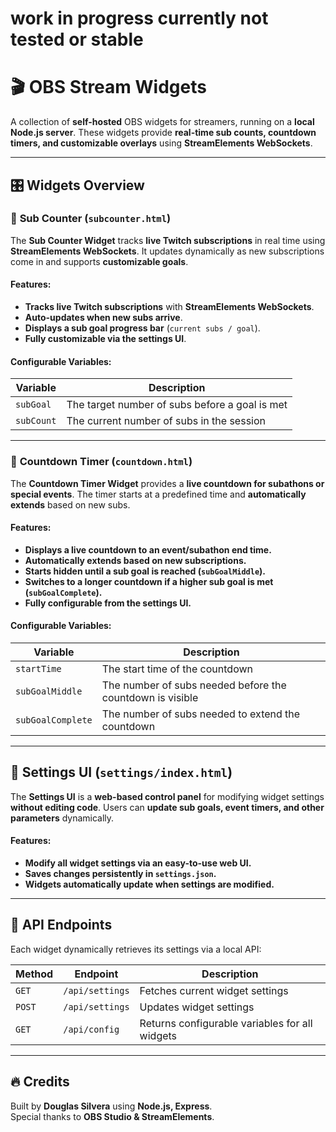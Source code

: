 # work in progress currently not tested or stable 

# 🎬 OBS Stream Widgets

A collection of **self-hosted** OBS widgets for streamers, running on a **local Node.js server**. These widgets provide **real-time sub counts, countdown timers, and customizable overlays** using **StreamElements WebSockets**.

---

## 🎛 **Widgets Overview**
### 🔹 **Sub Counter (`subcounter.html`)**
The **Sub Counter Widget** tracks **live Twitch subscriptions** in real time using **StreamElements WebSockets**. It updates dynamically as new subscriptions come in and supports **customizable goals**.

#### **Features:**
- **Tracks live Twitch subscriptions** with **StreamElements WebSockets**.
- **Auto-updates when new subs arrive**.
- **Displays a sub goal progress bar** (`current subs / goal`).
- **Fully customizable via the settings UI**.

#### **Configurable Variables:**
| Variable | Description |
|----------|------------|
| `subGoal` | The target number of subs before a goal is met |
| `subCount` | The current number of subs in the session |

---

### 🔹 **Countdown Timer (`countdown.html`)**
The **Countdown Timer Widget** provides a **live countdown for subathons or special events**. The timer starts at a predefined time and **automatically extends** based on new subs.

#### **Features:**
- **Displays a live countdown to an event/subathon end time.**
- **Automatically extends based on new subscriptions.**
- **Starts hidden until a sub goal is reached (`subGoalMiddle`).**
- **Switches to a longer countdown if a higher sub goal is met (`subGoalComplete`).**
- **Fully configurable from the settings UI.**

#### **Configurable Variables:**
| Variable | Description |
|----------|------------|
| `startTime` | The start time of the countdown |
| `subGoalMiddle` | The number of subs needed before the countdown is visible |
| `subGoalComplete` | The number of subs needed to extend the countdown |

---

## 🔧 **Settings UI (`settings/index.html`)**
The **Settings UI** is a **web-based control panel** for modifying widget settings **without editing code**. Users can **update sub goals, event timers, and other parameters** dynamically.

#### **Features:**
- **Modify all widget settings via an easy-to-use web UI.**
- **Saves changes persistently in `settings.json`.**
- **Widgets automatically update when settings are modified.**
---

## 🔗 **API Endpoints**
Each widget dynamically retrieves its settings via a local API:

| Method | Endpoint | Description |
|--------|----------|-------------|
| `GET`  | `/api/settings` | Fetches current widget settings |
| `POST` | `/api/settings` | Updates widget settings |
| `GET`  | `/api/config` | Returns configurable variables for all widgets |

---

## 🔥 **Credits**
Built by **Douglas Silvera** using **Node.js, Express**.  
Special thanks to **OBS Studio & StreamElements**.

